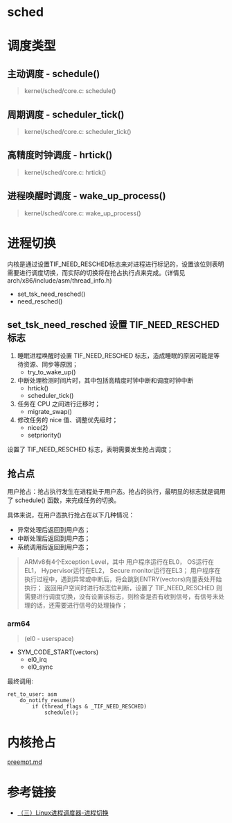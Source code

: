 sched
=====


# 调度类型

## 主动调度 - schedule()

> kernel/sched/core.c: schedule()


## 周期调度 - scheduler_tick()

> kernel/sched/core.c: scheduler_tick()


## 高精度时钟调度 - hrtick()

> kernel/sched/core.c: hrtick()


## 进程唤醒时调度 - wake_up_process()

> kernel/sched/core.c: wake_up_process()


# 进程切换

内核是通过设置TIF_NEED_RESCHED标志来对进程进行标记的，设置该位则表明需要进行调度切换，而实际的切换将在抢占执行点来完成。(详情见 arch/x86/include/asm/thread_info.h)

* set_tsk_need_resched()
* need_resched()


## set_tsk_need_resched 设置 TIF_NEED_RESCHED 标志

1. 睡眠进程唤醒时设置 TIF_NEED_RESCHED 标志，造成睡眠的原因可能是等待资源、同步等原因；
   * try_to_wake_up()
2. 中断处理检测时间片时，其中包括高精度时钟中断和调度时钟中断
   * hrtick()
   * scheduler_tick()
3. 任务在 CPU 之间进行迁移时；
   * migrate_swap()
4. 修改任务的 nice 值、调整优先级时；
   * nice(2)
   * setpriority()

设置了 TIF_NEED_RESCHED 标志，表明需要发生抢占调度；


## 抢占点

用户抢占：抢占执行发生在进程处于用户态。抢占的执行，最明显的标志就是调用了 schedule() 函数，来完成任务的切换。

具体来说，在用户态执行抢占在以下几种情况：

* 异常处理后返回到用户态；
* 中断处理后返回到用户态；
* 系统调用后返回到用户态；

> ARMv8有4个Exception Level，其中
>  用户程序运行在EL0，
>  OS运行在EL1，
>  Hypervisor运行在EL2，
>  Secure monitor运行在EL3；
> 用户程序在执行过程中，遇到异常或中断后，将会跳到ENTRY(vectors)向量表处开始执行；
> 返回用户空间时进行标志位判断，设置了 TIF_NEED_RESCHED 则需要进行调度切换，没有设置该标志，则检查是否有收到信号，有信号未处理的话，还需要进行信号的处理操作；


### arm64

> (el0 - userspace)

* SYM_CODE_START(vectors)
    * el0_irq
    * el0_sync

最终调用:

```
ret_to_user: asm
    do_notify_resume()
        if (thread_flags & _TIF_NEED_RESCHED)
            schedule();
```


# 内核抢占

[preempt.md](./preempt.md)


# 参考链接

* [（三）Linux进程调度器-进程切换](https://mp.weixin.qq.com/s/_5FcTa_W19ZrjVs_QWRH3w)
